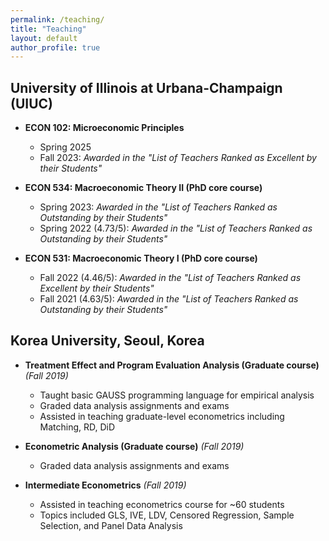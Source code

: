 ```yaml
---
permalink: /teaching/
title: "Teaching"
layout: default
author_profile: true
---
```




## University of Illinois at Urbana-Champaign (UIUC)

- **ECON 102: Microeconomic Principles**
    - Spring 2025
    - Fall 2023: *Awarded in the "List of Teachers Ranked as Excellent by their Students"*

- **ECON 534: Macroeconomic Theory II (PhD core course)**
    - Spring 2023: *Awarded in the "List of Teachers Ranked as Outstanding by their Students"*
    - Spring 2022 (4.73/5): *Awarded in the "List of Teachers Ranked as Outstanding by their Students"*

- **ECON 531: Macroeconomic Theory I (PhD core course)**
    - Fall 2022 (4.46/5): *Awarded in the "List of Teachers Ranked as Excellent by their Students"*
    - Fall 2021 (4.63/5): *Awarded in the "List of Teachers Ranked as Outstanding by their Students"*

## Korea University, Seoul, Korea

- **Treatment Effect and Program Evaluation Analysis (Graduate course)** *(Fall 2019)*
    - Taught basic GAUSS programming language for empirical analysis
    - Graded data analysis assignments and exams
    - Assisted in teaching graduate-level econometrics including Matching, RD, DiD

- **Econometric Analysis (Graduate course)** *(Fall 2019)*
    - Graded data analysis assignments and exams

- **Intermediate Econometrics** *(Fall 2019)*
    - Assisted in teaching econometrics course for ~60 students
    - Topics included GLS, IVE, LDV, Censored Regression, Sample Selection, and Panel Data Analysis


<style>
.page__content {
  max-width: 800px;
  margin: auto;
  font-size: 17px;
  line-height: 1.6;
}

.page__content h2 {
  font-weight: bold;
  color: #003366;
  border-bottom: 1px solid #eee;
  margin-bottom: 20px;
}

.page__content ul {
  list-style-type: none;
  padding-left: 0;
}

.page__content li {
  padding-bottom: 10px;
}

.page__content a {
  color: #007bff;
  text-decoration: none;
}

.page__content a:hover {
  text-decoration: underline;
}
</style>
